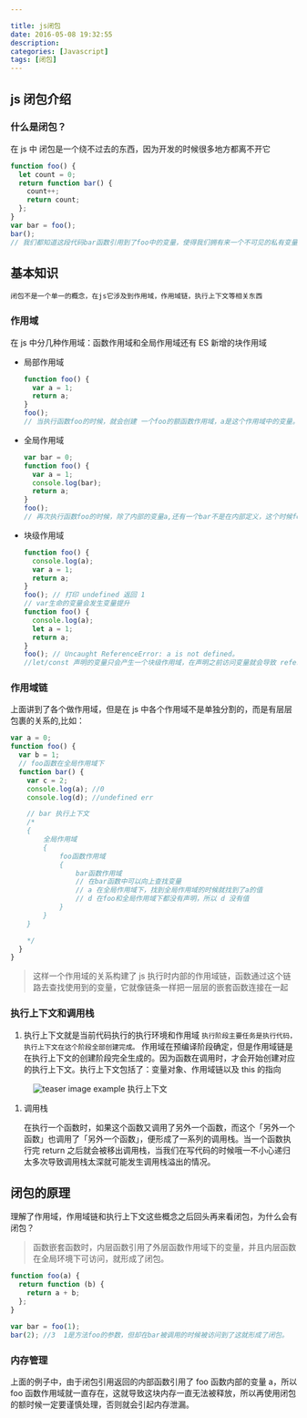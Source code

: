 ```yaml
---

title: js闭包
date: 2016-05-08 19:32:55
description:
categories: [Javascript]
tags: [闭包]
---
```


## js 闭包介绍

### 什么是闭包？

在 js 中 闭包是一个绕不过去的东西，因为开发的时候很多地方都离不开它

```js
function foo() {
  let count = 0;
  return function bar() {
    count++;
    return count;
  };
}
var bar = foo();
bar();
// 我们都知道这段代码bar函数引用到了foo中的变量，使得我们拥有来一个不可见的私有变量。
```

## 基本知识

    闭包不是一个单一的概念，在js它涉及到作用域，作用域链，执行上下文等相关东西

### 作用域

在 js 中分几种作用域：函数作用域和全局作用域还有 ES 新增的块作用域

- 局部作用域

  ```js
  function foo() {
    var a = 1;
    return a;
  }
  foo();
  // 当执行函数foo的时候，就会创建 一个foo的额函数作用域，a是这个作用域中的变量。a只能在foo内部被访问到
  ```

- 全局作用域

  ```js
  var bar = 0;
  function foo() {
    var a = 1;
    console.log(bar);
    return a;
  }
  foo();
  // 再次执行函数foo的时候，除了内部的变量a,还有一个bar不是在内部定义，这个时候foo就会向外寻找这个变量，因此可以在全局作用域中找到bar
  ```

- 块级作用域

  ```js
  function foo() {
    console.log(a);
    var a = 1;
    return a;
  }
  foo(); // 打印 undefined 返回 1
  // var生命的变量会发生变量提升
  function foo() {
    console.log(a);
    let a = 1;
    return a;
  }
  foo(); // Uncaught ReferenceError: a is not defined。
  //let/const 声明的变量只会产生一个块级作用域，在声明之前访问变量就会导致 referenceError
  ```

### 作用域链

上面讲到了各个做作用域，但是在 js 中各个作用域不是单独分割的，而是有层层包裹的关系的,比如：

```js
var a = 0;
function foo() {
  var b = 1;
  // foo函数在全局作用域下
  function bar() {
    var c = 2;
    console.log(a); //0
    console.log(d); //undefined err

    // bar 执行上下文
    /*
    {
        全局作用域
        {
            foo函数作用域
            {
                bar函数作用域
                // 在bar函数中可以向上查找变量
                // a 在全局作用域下，找到全局作用域的时候就找到了a的值
                // d 在foo和全局作用域下都没有声明，所以 d 没有值
            }
        }
    }

    */
  }
}
```

> 这样一个作用域的关系构建了 js 执行时内部的作用域链，函数通过这个链路去查找使用到的变量，它就像链条一样把一层层的嵌套函数连接在一起

### 执行上下文和调用栈

1. 执行上下文就是当前代码执行的执行环境和作用域
   `执行阶段主要任务是执行代码，执行上下文在这个阶段全部创建完成。`
   作用域在预编译阶段确定，但是作用域链是在执行上下文的创建阶段完全生成的。因为函数在调用时，才会开始创建对应的执行上下文。执行上下文包括了：变量对象、作用域链以及 this 的指向

<figure>
  <img src="{{ '/assets/images/2016/runtimeenv.png'}}" alt="teaser image example">
  执行上下文
</figure>

1. 调用栈

   在执行一个函数时，如果这个函数又调用了另外一个函数，而这个「另外一个函数」也调用了「另外一个函数」，便形成了一系列的调用栈。当一个函数执行完 return 之后就会被移出调用栈，当我们在写代码的时候哦一不小心递归太多次导致调用栈太深就可能发生调用栈溢出的情况。

## 闭包的原理

理解了作用域，作用域链和执行上下文这些概念之后回头再来看闭包，为什么会有闭包？

> 函数嵌套函数时，内层函数引用了外层函数作用域下的变量，并且内层函数在全局环境下可访问，就形成了闭包。

```js
function foo(a) {
  return function (b) {
    return a + b;
  };
}

var bar = foo(1);
bar(2); //3  1是方法foo的参数，但却在bar被调用的时候被访问到了这就形成了闭包。
```

### 内存管理

上面的例子中，由于闭包引用返回的内部函数引用了 foo 函数内部的变量 a，所以 foo 函数作用域就一直存在，这就导致这块内存一直无法被释放，所以再使用闭包的额时候一定要谨慎处理，否则就会引起内存泄漏。

